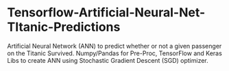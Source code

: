 # Tensorflow-Artificial-Neural-Net-TItanic-Predictions
Artificial Neural Network (ANN) to predict whether or not a given passenger on the Titanic Survived. Numpy/Pandas for Pre-Proc, TensorFlow and Keras Libs to create ANN using Stochastic Gradient Descent (SGD) optimizer.  
